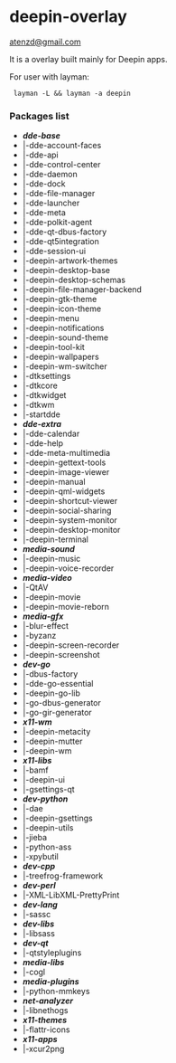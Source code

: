 # deepin-overlay

<atenzd@gmail.com>

It is a overlay built mainly for Deepin apps.

For user with layman:

     layman -L && layman -a deepin


### Packages list

* ***dde-base***
* |-dde-account-faces
* |-dde-api
* |-dde-control-center
* |-dde-daemon
* |-dde-dock
* |-dde-file-manager
* |-dde-launcher
* |-dde-meta
* |-dde-polkit-agent
* |-dde-qt-dbus-factory
* |-dde-qt5integration
* |-dde-session-ui
* |-deepin-artwork-themes
* |-deepin-desktop-base
* |-deepin-desktop-schemas
* |-deepin-file-manager-backend
* |-deepin-gtk-theme
* |-deepin-icon-theme
* |-deepin-menu
* |-deepin-notifications
* |-deepin-sound-theme
* |-deepin-tool-kit
* |-deepin-wallpapers
* |-deepin-wm-switcher
* |-dtksettings
* |-dtkcore
* |-dtkwidget
* |-dtkwm
* |-startdde
* ***dde-extra***
* |-dde-calendar
* |-dde-help
* |-dde-meta-multimedia
* |-deepin-gettext-tools
* |-deepin-image-viewer
* |-deepin-manual
* |-deepin-qml-widgets
* |-deepin-shortcut-viewer
* |-deepin-social-sharing
* |-deepin-system-monitor
* |-deepin-desktop-monitor
* |-deepin-terminal
* ***media-sound***
* |-deepin-music
* |-deepin-voice-recorder
* ***media-video***
* |-QtAV
* |-deepin-movie
* |-deepin-movie-reborn
* ***media-gfx***
* |-blur-effect
* |-byzanz
* |-deepin-screen-recorder
* |-deepin-screenshot
* ***dev-go***
* |-dbus-factory
* |-dde-go-essential
* |-deepin-go-lib
* |-go-dbus-generator
* |-go-gir-generator
* ***x11-wm***
* |-deepin-metacity
* |-deepin-mutter
* |-deepin-wm
* ***x11-libs***
* |-bamf
* |-deepin-ui
* |-gsettings-qt
* ***dev-python***
* |-dae
* |-deepin-gsettings
* |-deepin-utils
* |-jieba
* |-python-ass
* |-xpybutil
* ***dev-cpp***
* |-treefrog-framework
* ***dev-perl***
* |-XML-LibXML-PrettyPrint
* ***dev-lang***
* |-sassc
* ***dev-libs***
* |-libsass
* ***dev-qt***
* |-qtstyleplugins
* ***media-libs***
* |-cogl
* ***media-plugins***
* |-python-mmkeys
* ***net-analyzer***
* |-libnethogs
* ***x11-themes***
* |-flattr-icons
* ***x11-apps***
* |-xcur2png

